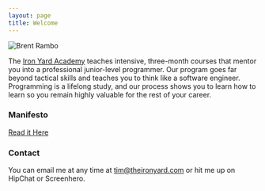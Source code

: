 ```yaml
---
layout: page
title: Welcome
---
```


![Brent Rambo](http://f.cl.ly/items/1L3I1Z1Z083n2Q2w1o0u/post-19715-Brent-Rambo-gif-thumbs-up-imgu-L3yP.gif)

The [Iron Yard Academy](http://theironyard.com) teaches intensive, three-month courses that mentor you into a professional junior-level programmer. Our program goes far beyond tactical skills and teaches you to think like a software engineer. Programming is a lifelong study, and our process shows you to learn how to learn so you remain highly valuable for the rest of your career.

### Manifesto

[Read it Here](http://masondesu.github.io/code-school-manifesto/)


### Contact

You can email me at any time at [tim@theironyard.com](mailto:tim@theironyard.com) or hit me up on HipChat or Screenhero.
